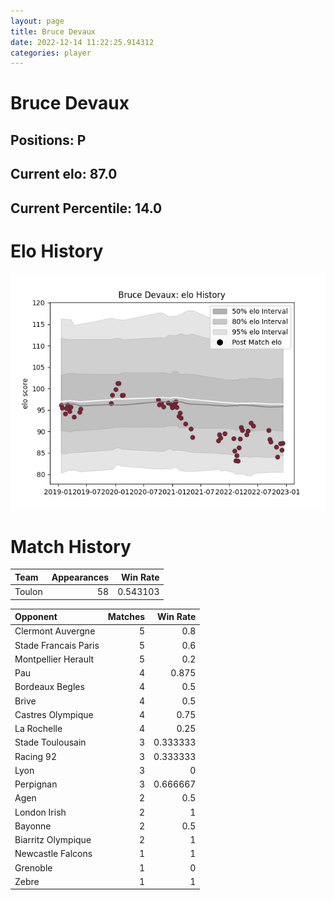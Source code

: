 ```yaml
---  
layout: page  
title: Bruce Devaux  
date: 2022-12-14 11:22:25.914312  
categories: player  
---
```

# Bruce Devaux

## Positions: P

## Current elo: 87.0

## Current Percentile: 14.0

# Elo History


![elo history](history_BruceDevaux.png)
# Match History


| Team   |   Appearances |   Win Rate |
|:-------|--------------:|-----------:|
| Toulon |            58 |   0.543103 |

| Opponent             |   Matches |   Win Rate |
|:---------------------|----------:|-----------:|
| Clermont Auvergne    |         5 |   0.8      |
| Stade Francais Paris |         5 |   0.6      |
| Montpellier Herault  |         5 |   0.2      |
| Pau                  |         4 |   0.875    |
| Bordeaux Begles      |         4 |   0.5      |
| Brive                |         4 |   0.5      |
| Castres Olympique    |         4 |   0.75     |
| La Rochelle          |         4 |   0.25     |
| Stade Toulousain     |         3 |   0.333333 |
| Racing 92            |         3 |   0.333333 |
| Lyon                 |         3 |   0        |
| Perpignan            |         3 |   0.666667 |
| Agen                 |         2 |   0.5      |
| London Irish         |         2 |   1        |
| Bayonne              |         2 |   0.5      |
| Biarritz Olympique   |         2 |   1        |
| Newcastle Falcons    |         1 |   1        |
| Grenoble             |         1 |   0        |
| Zebre                |         1 |   1        |